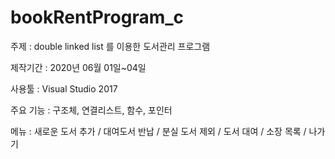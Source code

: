 # bookRentProgram_c
주제 : double linked list 를 이용한 도서관리 프로그램

제작기간 : 2020년 06월 01일~04일

사용툴 : Visual Studio 2017

주요 기능 : 구조체, 연결리스트, 함수, 포인터

메뉴 : 새로운 도서 추가 / 대여도서 반납 / 분실 도서 제외 / 도서 대여 / 소장 목록 / 나가기
